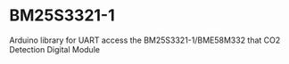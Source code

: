 # BM25S3321-1
Arduino library for UART access the BM25S3321-1/BME58M332 that CO2 Detection Digital Module
